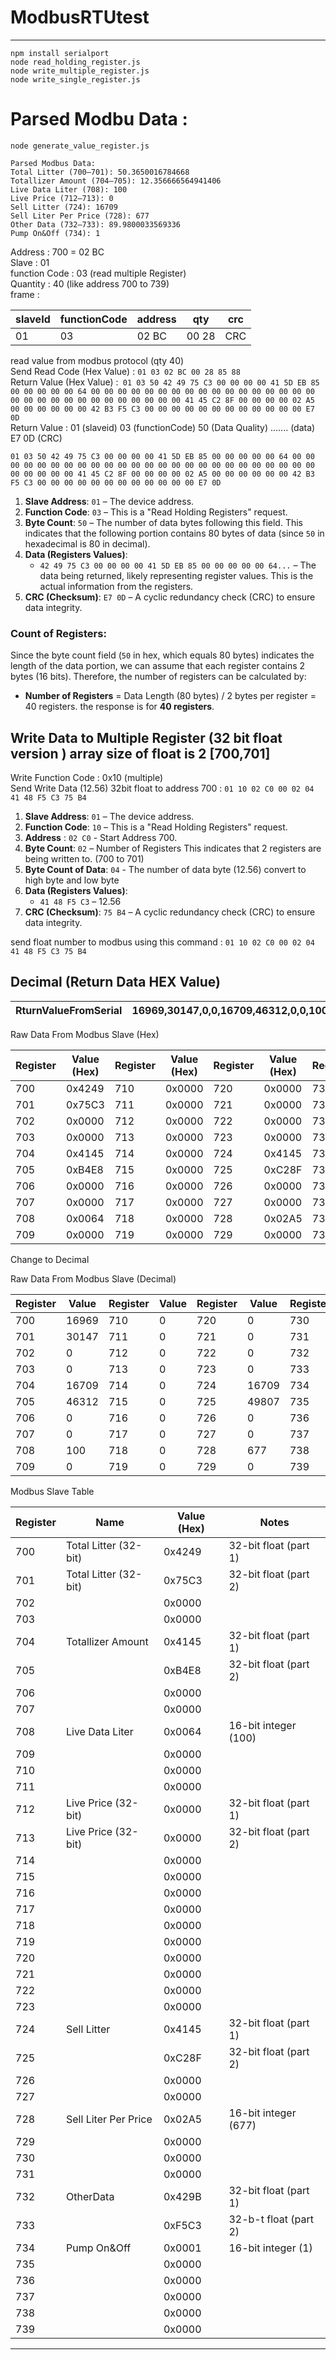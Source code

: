 # ModbusRTUtest

---
```
npm install serialport
node read_holding_register.js
node write_multiple_register.js
node write_single_register.js
```

# Parsed Modbu Data : 
```
node generate_value_register.js

Parsed Modbus Data:
Total Litter (700–701): 50.3650016784668
Totallizer Amount (704–705): 12.356666564941406
Live Data Liter (708): 100
Live Price (712–713): 0
Sell Litter (724): 16709
Sell Liter Per Price (728): 677
Other Data (732–733): 89.9800033569336
Pump On&Off (734): 1

```
Address : 700 = 02 BC<br>
Slave : 01<br>
function Code : 03 (read multiple Register)<br>
Quantity : 40 (like  address 700 to 739)<br>
frame :

|slaveId|functionCode|address|  qty  |crc|
|-------|------------|-------|-------|---|
|   01  |    03      | 02 BC | 00 28 |CRC|




read value from modbus protocol (qty 40)<br>
Send Read Code (Hex Value) : ```01 03 02 BC 00 28 85 88``` <br>
Return Value (Hex Value) :``` 01 03 50 42 49 75 C3 00 00 00 00 41 5D EB 85 00 00 00 00 00 64 00 00 00 00 00 00 00 00 00 00 00 00 00 00 00 00 00 00 00 00 00 00 00 00 00 00 00 00 00 00 41 45 C2 8F 00 00 00 00 02 A5 00 00 00 00 00 00 42 B3 F5 C3 00 00 00 00 00 00 00 00 00 00 00 00 E7 0D``` <br>
Return Value : 01 (slaveid) 03 (functionCode) 50 (Data Quality) ....... (data) E7 0D (CRC) <br>
```
01 03 50 42 49 75 C3 00 00 00 00 41 5D EB 85 00 00 00 00 00 64 00 00 00 00 00 00 00 00 00 00 00 00 00 00 00 00 00 00 00 00 00 00 00 00 00 00 00 00 00 00 41 45 C2 8F 00 00 00 00 02 A5 00 00 00 00 00 00 42 B3 F5 C3 00 00 00 00 00 00 00 00 00 00 00 00 E7 0D
```
1. **Slave Address**: `01` – The device address.
2. **Function Code**: `03` – This is a "Read Holding Registers" request.
3. **Byte Count**: `50` – The number of data bytes following this field. This indicates that the following portion contains 80 bytes of data (since `50` in hexadecimal is 80 in decimal).
4. **Data (Registers Values)**: 
   - `42 49 75 C3 00 00 00 00 41 5D EB 85 00 00 00 00 00 64...` – The data being returned, likely representing register values. This is the actual information from the registers.
5. **CRC (Checksum)**: `E7 0D` – A cyclic redundancy check (CRC) to ensure data integrity.

### Count of Registers:

Since the byte count field (`50` in hex, which equals 80 bytes) indicates the length of the data portion, we can assume that each register contains 2 bytes (16 bits). Therefore, the number of registers can be calculated by:

- **Number of Registers** = Data Length (80 bytes) / 2 bytes per register = 40 registers.
 the response is for **40 registers**.

Write Data to Multiple Register (32 bit float version ) array size of float is 2  [700,701]
----
Write Function Code : 0x10 (multiple) <br>
Send Write Data (12.56) 32bit float to address 700 : ``` 01 10 02 C0 00 02 04 41 48 F5 C3 75 B4 ```
1. **Slave Address**: `01` – The device address.
2. **Function Code**: `10` – This is a "Read Holding Registers" request.
3. **Address** : `02 C0` - Start Address 700.
4. **Byte Count**: `02` – Number of Registers This indicates that 2 registers are being written to. (700 to 701)
5. **Byte Count of Data**: `04` - The number of data byte (12.56) convert to high byte and low byte 
6. **Data (Registers Values)**: 
   -  `41 48 F5 C3` – 12.56
7. **CRC (Checksum)**: `75 B4` – A cyclic redundancy check (CRC) to ensure data integrity.

send float number to modbus using this command : `01 10 02 C0 00 02 04 41 48 F5 C3 75 B4`

Decimal (Return Data HEX Value)
----
|RturnValueFromSerial|    16969,30147,0,0,16709,46312,0,0,100,0,0,0,0,0,0,0,0,0,0,0,0,0,0,0,16709,49807,0,0,677,0,0,0,17075,62915,1,0,0,0,0,0              |
|--------------------|------------------|

Raw Data From Modbus Slave (Hex)

| Register | Value (Hex) | Register | Value (Hex) | Register | Value (Hex) | Register | Value (Hex) |
|----------|-------------|----------|-------------|----------|-------------|----------|-------------|
| 700      | 0x4249      | 710      | 0x0000      | 720      | 0x0000      | 730      | 0x0000      |
| 701      | 0x75C3      | 711      | 0x0000      | 721      | 0x0000      | 731      | 0x0000      |
| 702      | 0x0000      | 712      | 0x0000      | 722      | 0x0000      | 732      | 0x429B      |
| 703      | 0x0000      | 713      | 0x0000      | 723      | 0x0000      | 733      | 0xF5C3      |
| 704      | 0x4145      | 714      | 0x0000      | 724      | 0x4145      | 734      | 0x0001      |
| 705      | 0xB4E8      | 715      | 0x0000      | 725      | 0xC28F      | 735      | 0x0000      |
| 706      | 0x0000      | 716      | 0x0000      | 726      | 0x0000      | 736      | 0x0000      |
| 707      | 0x0000      | 717      | 0x0000      | 727      | 0x0000      | 737      | 0x0000      |
| 708      | 0x0064      | 718      | 0x0000      | 728      | 0x02A5      | 738      | 0x0000      |
| 709      | 0x0000      | 719      | 0x0000      | 729      | 0x0000      | 739      | 0x0000      |

Change to Decimal

Raw Data From Modbus Slave (Decimal)

| Register | Value  | Register | Value  | Register | Value  | Register | Value  |
|----------|--------|----------|--------|----------|--------|----------|--------|
| 700      | 16969  | 710      | 0      | 720      | 0      | 730      | 0      |
| 701      | 30147  | 711      | 0      | 721      | 0      | 731      | 0      |
| 702      | 0      | 712      | 0      | 722      | 0      | 732      | 17075  |
| 703      | 0      | 713      | 0      | 723      | 0      | 733      | 62915  |
| 704      | 16709  | 714      | 0      | 724      | 16709  | 734      | 1      |
| 705      | 46312  | 715      | 0      | 725      | 49807  | 735      | 0      |
| 706      | 0      | 716      | 0      | 726      | 0      | 736      | 0      |
| 707      | 0      | 717      | 0      | 727      | 0      | 737      | 0      |
| 708      | 100    | 718      | 0      | 728      | 677    | 738      | 0      |
| 709      | 0      | 719      | 0      | 729      | 0      | 739      | 0      |

Modbus Slave Table

| Register | Name                  | Value (Hex) | Notes                     |
|----------|-----------------------|-------------|---------------------------|
| 700      | Total Litter (32-bit) | 0x4249      | 32-bit float (part 1)     |
| 701      | Total Litter (32-bit) | 0x75C3      | 32-bit float (part 2)     |
| 702      |                       | 0x0000      |                           |
| 703      |                       | 0x0000      |                           |
| 704      | Totallizer Amount     | 0x4145      | 32-bit float (part 1)     |
| 705      |                       | 0xB4E8      | 32-bit float (part 2)     |
| 706      |                       | 0x0000      |                           |
| 707      |                       | 0x0000      |                           |
| 708      | Live Data Liter       | 0x0064      | 16-bit integer (100)      |
| 709      |                       | 0x0000      |                           |
| 710      |                       | 0x0000      |                           |
| 711      |                       | 0x0000      |                           |
| 712      | Live Price (32-bit)   | 0x0000      | 32-bit float (part 1)     |
| 713      | Live Price (32-bit)   | 0x0000      | 32-bit float (part 2)     |
| 714      |                       | 0x0000      |                           |
| 715      |                       | 0x0000      |                           |
| 716      |                       | 0x0000      |                           |
| 717      |                       | 0x0000      |                           |
| 718      |                       | 0x0000      |                           |
| 719      |                       | 0x0000      |                           |
| 720      |                       | 0x0000      |                           |
| 721      |                       | 0x0000      |                           |
| 722      |                       | 0x0000      |                           |
| 723      |                       | 0x0000      |                           |
| 724      | Sell Litter           | 0x4145      | 32-bit float (part 1)     |
| 725      |                       | 0xC28F      | 32-bit float (part 2)     |
| 726      |                       | 0x0000      |                           |
| 727      |                       | 0x0000      |                           |
| 728      | Sell Liter Per Price  | 0x02A5      | 16-bit integer (677)      |
| 729      |                       | 0x0000      |                           |
| 730      |                       | 0x0000      |                           |
| 731      |                       | 0x0000      |                           |
| 732      | OtherData             | 0x429B      | 32-bit float (part 1)     |
| 733      |                       | 0xF5C3      | 32-b-t float (part 2)     |
| 734      | Pump On&Off           | 0x0001      | 16-bit integer (1)        |
| 735      |                       | 0x0000      |                           |
| 736      |                       | 0x0000      |                           |
| 737      |                       | 0x0000      |                           |
| 738      |                       | 0x0000      |                           |
| 739      |                       | 0x0000      |                           |

----





